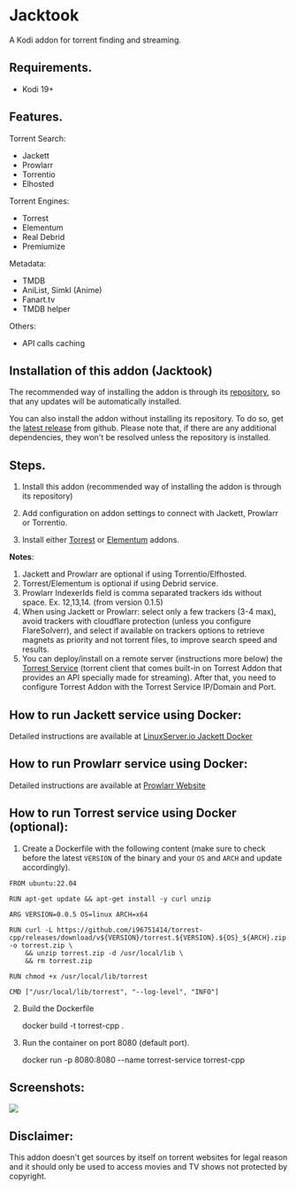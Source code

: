 
# Jacktook

A Kodi addon for torrent finding and streaming. 

## Requirements.

- Kodi 19+

## Features.

Torrent Search:
- Jackett 
- Prowlarr 
- Torrentio 
- Elhosted 

Torrent Engines:
- Torrest
- Elementum
- Real Debrid 
- Premiumize 

Metadata:
- TMDB  
- AniList, Simkl (Anime)
- Fanart.tv
- TMDB helper

Others:
- API calls caching


## Installation of this addon (Jacktook)

The recommended way of installing the addon is through its [repository](https://github.com/Sam-Max/repository.jacktook), so that any updates will be automatically installed.

You can also install the addon without installing its repository. To do so, get the [latest release](https://github.com/Sam-Max/plugin.video.jacktook/releases/download/v0.1.4/plugin.video.jacktook-0.2.0.zip) from github. Please note that, if there are any additional dependencies, they won't be resolved unless the repository is installed.

## Steps.

1. Install this addon (recommended way of installing the addon is through its repository)

2. Add configuration on addon settings to connect with Jackett, Prowlarr or Torrentio. 

3. Install either [Torrest](https://github.com/i96751414/plugin.video.torrest) or [Elementum](https://elementumorg.github.io/) addons.


**Notes**:
1. Jackett and Prowlarr are optional if using Torrentio/Elfhosted.
1. Torrest/Elementum is optional if using Debrid service.
2. Prowlarr IndexerIds field is comma separated trackers ids without space. Ex. 12,13,14. (from version 0.1.5)
3. When using Jackett or Prowlarr: select only a few trackers (3-4 max), avoid trackers with cloudflare protection (unless you configure FlareSolverr), and select if available on trackers options to retrieve magnets as priority and not torrent files, to improve search speed and results.
4. You can deploy/install on a remote server (instructions more below) the [Torrest Service](https://github.com/i96751414/torrest-cpp) (torrent client that comes built-in on Torrest Addon that provides an API specially made for streaming). After that, you need to configure Torrest Addon with the Torrest Service IP/Domain and Port.

## How to run Jackett service using Docker:

Detailed instructions are available at [LinuxServer.io Jackett Docker](https://hub.docker.com/r/linuxserver/jackett/) 

## How to run Prowlarr service using Docker:

Detailed instructions are available at [Prowlarr Website](https://prowlarr.com/#downloads-v3-docker) 

## How to run Torrest service using Docker (optional):

1. Create a Dockerfile with the following content (make sure to check before the latest `VERSION` of the binary and your `OS` and `ARCH` and update accordingly).

```
FROM ubuntu:22.04

RUN apt-get update && apt-get install -y curl unzip

ARG VERSION=0.0.5 OS=linux ARCH=x64

RUN curl -L https://github.com/i96751414/torrest-cpp/releases/download/v${VERSION}/torrest.${VERSION}.${OS}_${ARCH}.zip -o torrest.zip \
    && unzip torrest.zip -d /usr/local/lib \
    && rm torrest.zip

RUN chmod +x /usr/local/lib/torrest

CMD ["/usr/local/lib/torrest", "--log-level", "INFO"]
```

2. Build the Dockerfile

    docker build -t torrest-cpp .

3. Run the container on port 8080 (default port).
    
    docker run -p 8080:8080 --name torrest-service torrest-cpp

## Screenshots:

![](https://raw.githubusercontent.com/Sam-Max/plugin.video.jacktook/master/resources/screenshots/settings.png)

## Disclaimer:

This addon doesn't get sources by itself on torrent websites for legal reason and it should only be used to access movies and TV shows not protected by copyright.
